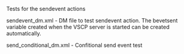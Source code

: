 Tests for the sendevent actions

sendevent_dm.xml - DM file to test sendevent action. The bevetsent variable created  when the VSCP server is started can be created automatically.

send_conditional_dm.xml - Confitional send event test
